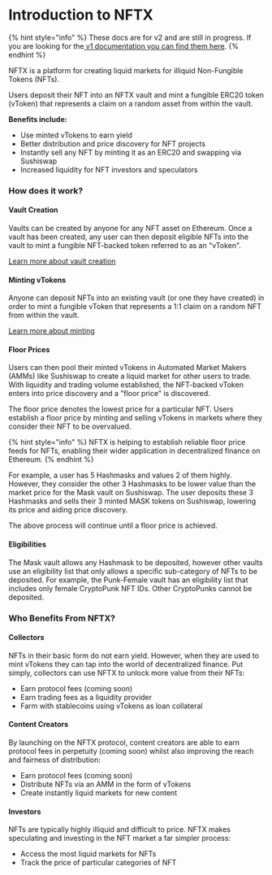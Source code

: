 # Introduction to NFTX

{% hint style="info" %}
These docs are for v2 and are still in progress. If you are looking for the[ v1 documentation you can find them here](https://docs.nftx.org/v/v1.0/).
{% endhint %}

NFTX is a platform for creating liquid markets for illiquid Non-Fungible Tokens \(NFTs\).

Users deposit their NFT into an NFTX vault and mint a fungible ERC20 token \(vToken\) that represents a claim on a random asset from within the vault.

**Benefits include:**

* Use minted vTokens to earn yield
* Better distribution and price discovery for NFT projects
* Instantly sell any NFT by minting it as an ERC20 and swapping via Sushiswap
* Increased liquidity for NFT investors and speculators

### How does it work?

#### Vault Creation

Vaults can be created by anyone for any NFT asset on Ethereum. Once a vault has been created, any user can then deposit eligible NFTs into the vault to mint a fungible NFT-backed token referred to as an "vToken".

[Learn more about vault creation](tutorials/vault-creation.md)

#### Minting vTokens

Anyone can deposit NFTs into an existing vault \(or one they have created\) in order to mint a fungible vToken that represents a 1:1 claim on a random NFT from within the vault.

[Learn more about minting](tutorials/minting.md)

#### Floor Prices

Users can then pool their minted vTokens in Automated Market Makers \(AMMs\) like Sushiswap to create a liquid market for other users to trade. With liquidity and trading volume established, the NFT-backed vToken enters into price discovery and a "floor price" is discovered.

The floor price denotes the lowest price for a particular NFT. Users establish a floor price by minting and selling vTokens in markets where they consider their NFT to be overvalued.

{% hint style="info" %}
NFTX is helping to establish reliable floor price feeds for NFTs, enabling their wider application in decentralized finance on Ethereum.
{% endhint %}

For example, a user has 5 Hashmasks and values 2 of them highly. However, they consider the other 3 Hashmasks to be lower value than the market price for the Mask vault on Sushiswap. The user deposits these 3 Hashmasks and sells their 3 minted MASK tokens on Sushiswap, lowering its price and aiding price discovery.

The above process will continue until a floor price is achieved.

#### Eligibilities

The Mask vault allows any Hashmask to be deposited, however other vaults use an eligibility list that only allows a specific sub-category of NFTs to be deposited. For example, the Punk-Female vault has an eligibility list that includes only female CryptoPunk NFT IDs. Other CryptoPunks cannot be deposited.

### Who Benefits From NFTX?

#### Collectors

NFTs in their basic form do not earn yield. However, when they are used to mint vTokens they can tap into the world of decentralized finance. Put simply, collectors can use NFTX to unlock more value from their NFTs:

* Earn protocol fees \(coming soon\)
* Earn trading fees as a liquidity provider
* Farm with stablecoins using vTokens as loan collateral

#### Content Creators

By launching on the NFTX protocol, content creators are able to earn protocol fees in perpetuity \(coming soon\) whilst also improving the reach and fairness of distribution:

* Earn protocol fees \(coming soon\)
* Distribute NFTs via an AMM in the form of vTokens
* Create instantly liquid markets for new content

#### Investors

NFTs are typically highly illiquid and difficult to price. NFTX makes speculating and investing in the NFT market a far simpler process:

* Access the most liquid markets for NFTs
* Track the price of particular categories of NFT





